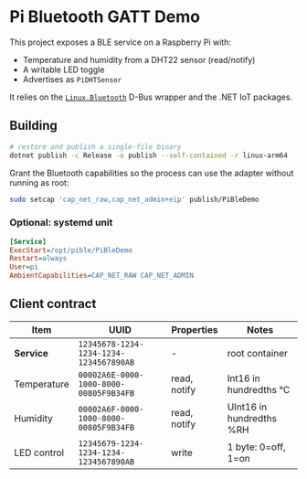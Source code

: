 # Pi Bluetooth GATT Demo

This project exposes a BLE service on a Raspberry Pi with:

- Temperature and humidity from a DHT22 sensor (read/notify)
- A writable LED toggle
- Advertises as `PiDHTSensor`

It relies on the [`Linux.Bluetooth`](https://www.nuget.org/packages/Linux.Bluetooth) D-Bus wrapper and the .NET IoT packages.

## Building

```bash
# restore and publish a single-file binary
dotnet publish -c Release -o publish --self-contained -r linux-arm64
```

Grant the Bluetooth capabilities so the process can use the adapter without running as root:

```bash
sudo setcap 'cap_net_raw,cap_net_admin+eip' publish/PiBleDemo
```

### Optional: systemd unit

```ini
[Service]
ExecStart=/opt/pible/PiBleDemo
Restart=always
User=pi
AmbientCapabilities=CAP_NET_RAW CAP_NET_ADMIN
```

## Client contract

| Item                   | UUID                                   | Properties     | Notes                           |
| ---------------------- | -------------------------------------- | -------------- | ------------------------------- |
| **Service**            | `12345678-1234-1234-1234-1234567890AB` | -              | root container                  |
| Temperature            | `00002A6E-0000-1000-8000-00805F9B34FB` | read, notify   | Int16 in hundredths °C          |
| Humidity               | `00002A6F-0000-1000-8000-00805F9B34FB` | read, notify   | UInt16 in hundredths %RH        |
| LED control            | `12345679-1234-1234-1234-1234567890AB` | write          | 1 byte: 0=off, 1=on             |
```
